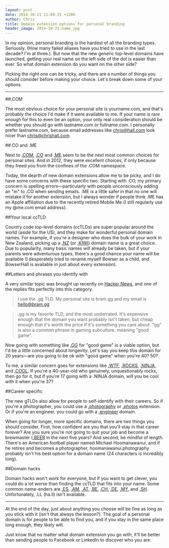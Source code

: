 ```yaml
---
layout: post
date: 2014-10-21 11:09:31 +1200
author: Chris
title: Domain extension options for personal branding
header_image: 2014-10-21-name.jpg
---
```


<!-- excerpt -->

In my opinion, personal branding is the hardest of all the branding types. Seriously. (How many failed aliases have you tried to use in the last decade? I'm at three.). But now that the new generic top-level domains have launched, getting your real name on the left side of the dot is easier than ever. So what domain extension do you want on the other side?

Picking the right one can be tricky, and there are a number of things you should consider before making your choice. Let's break down some of your options.

<!-- /excerpt -->

***

##.COM

The most obvious choice for your personal site is yourname.com, and that's probably the choice I'd make if it were available to me. If your name is rare enough for this to even be an option, your only real consideration should be whether you should go with lastname.com or fullname.com. I personally prefer lastname.com, because email addresses like chris@hall.com look nicer than chris@chrishall.com.

##.CO and .ME

Next to [.COM](https://iwantmyname.com/domains/com-domain-name-registration-for-commercial), [.CO](https://iwantmyname.com/domains/co-colombian-domain-name-registration-for-colombia) and [.ME](https://iwantmyname.com/domains/me-montenegrean-domain-name-registration-for-montenegro) seem to be the next most common choices for personal sites. And in 2012, they were excellent choices, if only because they freed you from the confines of the .COM namespace.

Today, the dearth of new domain extensions allow me to be picky, and I do have some concerns with these specific two. Starting with .CO, my primary concern is spelling errors—particularly with people unconsciously adding an "m" to .CO when sending emails. .ME is a little safer in that no one will mistake it for another extension, but I always wonder if people think .ME has an Apple affiliation due to the recently retired Mobile Me (I still regularly use my @me.com email address). 

##Your local ccTLD

Country code top-level domains (ccTLDs) are super popular around the world (aside for the US), and they make for wonderful personal domain names. For example, if you're a designer who does the bulk of your work in New Zealand, picking up a [.NZ](https://iwantmyname.com/domains/dot-nz) (or [.KIWI](https://iwantmyname.com/domains/dot-kiwi)) domain name is a great choice. Due to popularity, many basic names will already be taken, but if your parents were adventurous types, there's a good chance your name will be available (I desperately tried to rename myself Bowser as a child, and BowserHall is available in just about every extension).

##Letters and phrases you identify with

A very similar topic was brought up recently on [Hacker News](https://news.ycombinator.com/item?id=8466018), and one of the replies fits perfectly into this category. 

>I use the .gg TLD. My personal site is bram.gg and my email is hello@bram.gg

>.gg is my favorite TLD, and the most underrated. It's expensive enough that the domain you want probably isn't taken, but cheap enough that it's worth the price if it's something you care about. "gg" is also a common phrase in gaming subculture, meaning "good game".

Now going with something like [.GG](https://iwantmyname.com/domains/gg-channel-island-domain-name-registration-for-guernsey) for "good game" is a viable option, but I'd be a little concerned about longevity. Let's say you keep this domain for 20 years—are you going to be ok with "good game" when you're 40? 50? 

To me, a similar concern goes for extensions like [.WTF](https://iwantmyname.com/domains/dot-wtf), [.ROCKS](https://iwantmyname.com/domains/dot-rocks), [.NINJA](https://iwantmyname.com/domains/dot-ninja), and [.COOL](https://iwantmyname.com/domains/dot-cool). If you're a 40-year-old who genuinely, unquestionably rocks, then go for it, but if you're 17 going with a .NINJA domain, will you be cool with it when you're 37?

##Career specific

The new gTLDs also allow for people to self-identify with their careers. So if you're a photographer, you could use a [.photography](https://iwantmyname.com/domains/dot-photography) or [.photos](https://iwantmyname.com/domains/dot-photos) extension. Or if you're an engineer, you could go with a [.engineer](https://iwantmyname.com/domains/dot-engineer) domain. 

When going for longer, more specific domains, there are two things you should consider. First, how confident are you that you'll stay in that career forever? Are you sure you're not going to quit your job and become a brewmaster ([.BEER](https://iwantmyname.com/domains/dot-beer) in the next five years? And second, be mindful of length. There's an American football player named Michael Hoomanawanui, and if he retires and becomes a photographer, hoomanawanui.photography probably isn't his best option for a domain name (24 characters is incredibly long).

##Domain hacks

Domain hacks won't work for everyone, but if you want to get clever, you could do a lot worse than finding the ccTLD that fits into your name. Some common name-enders are [.ES](https://iwantmyname.com/domains/es-spanish-domain-name-registration-for-spain), [.AM](https://iwantmyname.com/domains/am-armenian-domain-name-registration-for-armenia), [.AT](https://iwantmyname.com/domains/at-austrian-domain-name-registration-for-austria), [.BE](https://iwantmyname.com/domains/be-belgian-domain-name-registration-for-belgium), [.CH](https://iwantmyname.com/domains/ch-swiss-domain-name-registration-for-switzerland), [.DE](https://iwantmyname.com/domains/de-german-domain-name-registration-for-germany), [.MY](https://iwantmyname.com/domains/my-malaysian-domain-name-registration-for-malaysia), and [.SH](https://iwantmyname.com/domains/sh-domain-name-registration-for-saint-helena). Unfortunately, .LL (ha.ll) isn't available. 

***

At the end of the day, just about anything you choose will be fine as long as you stick with it (isn't that always the lesson?). The goal of a personal domain is for people to be able to find you, and if you stay in the same place long enough, they likely will. 

Just know that no matter what domain extension you go with, it'll be better than sending people to Facebook or LinkedIn to discover who you are. 


